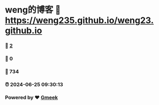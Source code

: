 # weng的博客 :link: https://weng235.github.io/weng23.github.io 
### :page_facing_up: [2](https://weng235.github.io/weng23.github.io/tag.html) 
### :speech_balloon: 0 
### :hibiscus: 734 
### :alarm_clock: 2024-06-25 09:30:13 
### Powered by :heart: [Gmeek](https://github.com/Meekdai/Gmeek)
